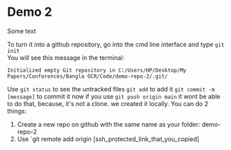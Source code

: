 # Demo 2

Some text

To turn it into a github repository, go into the cmd line interface and type `git init`
</br>You will see this message in the terminal: 

`Initialized empty Git repository in C:/Users/HP/Desktop/My Papers/Conferences/Bangla OCR/Code/demo-repo-2/.git/`

Use `git status` to see the untracked files
`git add` to add it
`git commit -m [message]` to commit it
now if you use `git push origin main` it wont be able to do that, because, it's not a clone. we created it locally.
You can do 2 things:
1. Create a new repo on github with the same name as your folder: demo-repo-2
2. Use `git remote add origin [ssh_protected_link_that_you_copied]